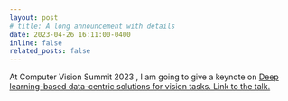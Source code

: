 ```yaml
---
layout: post
# title: A long announcement with details
date: 2023-04-26 16:11:00-0400
inline: false
related_posts: false
---
```


At Computer Vision Summit 2023 , I am going to give a keynote on <a href="https://computervisionsummit.com/location/cvsanjose/speaker/lilyxianlingzhang">Deep learning-based data-centric solutions for vision tasks. Link to the talk.